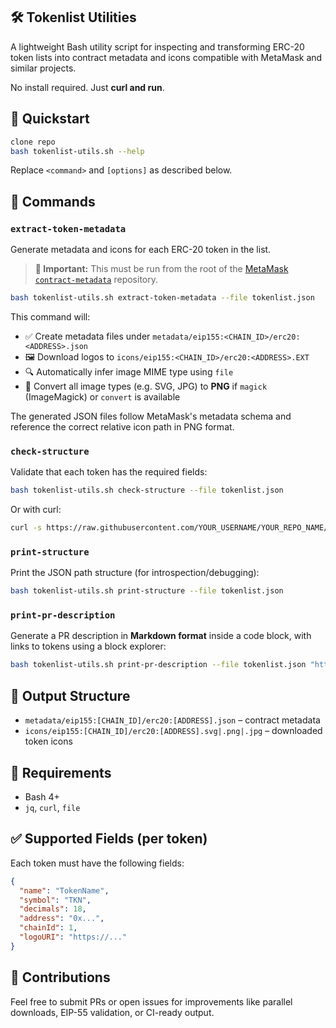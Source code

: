## 🛠️ Tokenlist Utilities

A lightweight Bash utility script for inspecting and transforming ERC-20 token lists into contract metadata and icons compatible with MetaMask and similar projects.

No install required. Just **curl and run**.


## 🚀 Quickstart

```bash
clone repo 
bash tokenlist-utils.sh --help 
```

Replace `<command>` and `[options]` as described below.


## 🔧 Commands

### `extract-token-metadata`

Generate metadata and icons for each ERC-20 token in the list.

> **📍 Important:** This must be run from the root of the [MetaMask `contract-metadata`](https://github.com/MetaMask/contract-metadata) repository.

```bash
bash tokenlist-utils.sh extract-token-metadata --file tokenlist.json
```

This command will:

- ✅ Create metadata files under `metadata/eip155:<CHAIN_ID>/erc20:<ADDRESS>.json`
- 🖼️ Download logos to `icons/eip155:<CHAIN_ID>/erc20:<ADDRESS>.EXT`
- 🔍 Automatically infer image MIME type using `file`
- 🧙 Convert all image types (e.g. SVG, JPG) to **PNG** if `magick` (ImageMagick) or `convert` is available

The generated JSON files follow MetaMask's metadata schema and reference the correct relative icon path in PNG format.


### `check-structure`

Validate that each token has the required fields:

```bash
bash tokenlist-utils.sh check-structure --file tokenlist.json
```

Or with curl:

```bash
curl -s https://raw.githubusercontent.com/YOUR_USERNAME/YOUR_REPO_NAME/main/tokenlist-utils.sh | bash -s check-structure --url https://example.com/tokenlist.json
```


### `print-structure`

Print the JSON path structure (for introspection/debugging):

```bash
bash tokenlist-utils.sh print-structure --file tokenlist.json
```

### `print-pr-description`

Generate a PR description in **Markdown format** inside a code block, with links to tokens using a block explorer:

```bash
bash tokenlist-utils.sh print-pr-description --file tokenlist.json "https://evm.flowscan.io" "https://example.com/tokenlist.json"
```


## 📁 Output Structure

- `metadata/eip155:[CHAIN_ID]/erc20:[ADDRESS].json` – contract metadata  
- `icons/eip155:[CHAIN_ID]/erc20:[ADDRESS].svg|.png|.jpg` – downloaded token icons


## 📝 Requirements

- Bash 4+  
- `jq`, `curl`, `file`


## ✅ Supported Fields (per token)

Each token must have the following fields:

```json
{
  "name": "TokenName",
  "symbol": "TKN",
  "decimals": 18,
  "address": "0x...",
  "chainId": 1,
  "logoURI": "https://..."
}
```


## 🤝 Contributions

Feel free to submit PRs or open issues for improvements like parallel downloads, EIP-55 validation, or CI-ready output.
